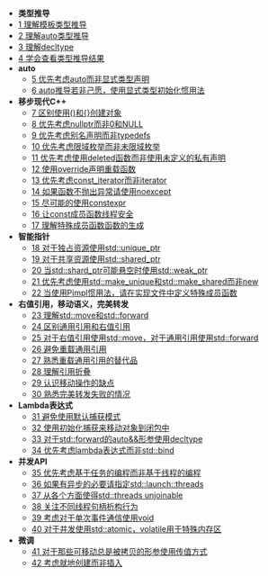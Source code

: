 * __类型推导__
 * [1 理解模板类型推导](1.DeducingTypes/item1.md) 
 * [2 理解auto类型推导](1.DeducingTypes/item2.md)
 * [3 理解decltype](1.DeducingTypes/item3.md)
 * [4 学会查看类型推导结果](1.DeducingTypes/item4.md)
* __auto__
	* [5 优先考虑auto而非显式类型声明](2.Auto/item5.md)
	* [6 auto推导若非己愿，使用显式类型初始化惯用法](2.Auto/item6.md)
* __移步现代C++__
	* [7 区别使用()和{}创建对象](3.MovingToModernCpp/item7.md)
	* [8 优先考虑nullptr而非0和NULL](3.MovingToModernCpp/item8.md)
	* [9 优先考虑别名声明而非typedefs](3.MovingToModernCpp/item9.md)
	* [10 优先考虑限域枚举而非未限域枚举](3.MovingToModernCpp/item10.md) 
	* [11 优先考虑使用deleted函数而非使用未定义的私有声明](3.MovingToModernCpp/item11.md)
	* [12 使用override声明重载函数](3.MovingToModernCpp/item12.md)
	* [13 优先考虑const_iterator而非iterator](3.MovingToModernCpp/item13.md)
	* [14 如果函数不抛出异常请使用noexcept](3.MovingToModernCpp/item14.md)
	* [15 尽可能的使用constexpr](3.MovingToModernCpp/item15.md)
	* [16 让const成员函数线程安全](3.MovingToModernCpp/item16.md) 
	* [17 理解特殊成员函数函数的生成](3.MovingToModernCpp/item17.md) 
* __智能指针__
	* [18 对于独占资源使用std::unique_ptr](4.SmartPointers/item18.md) 
	* [19 对于共享资源使用std::shared_ptr](4.SmartPointers/item19.md) 
	* [20 当std::shard_ptr可能悬空时使用std::weak_ptr](4.SmartPointers/item20.md)  
	* [21 优先考虑使用std::make_unique和std::make_shared而非new](4.SmartPointers/item21.md) 
	* [22 当使用Pimpl惯用法，请在实现文件中定义特殊成员函数](4.SmartPointers/item22.md) 
* __右值引用，移动语义，完美转发__
	* [23 理解std::move和std::forward](5.RRefMovSemPerfForw/item23.md) 
	* [24 区别通用引用和右值引用](5.RRefMovSemPerfForw/item24.md) 
	* [25 对于右值引用使用std::move，对于通用引用使用std::forward](5.RRefMovSemPerfForw/item25.md)
	* [26 避免重载通用引用](5.RRefMovSemPerfForw/item26.md) 
	* [27 熟悉重载通用引用的替代品](5.RRefMovSemPerfForw/item27.md) 
	* [28 理解引用折叠](5.RRefMovSemPerfForw/item28.md) 
	* [29 认识移动操作的缺点](5.RRefMovSemPerfForw/item29.md) 
	* [30 熟悉完美转发失败的情况](5.RRefMovSemPerfForw/item30.md) 
* __Lambda表达式__
	* [31 避免使用默认捕获模式](6.LambdaExpressions/item31.md) 
	* [32 使用初始化捕获来移动对象到闭包中](6.LambdaExpressions/item32.md) 
	* [33 对于std::forward的auto&&形参使用decltype](6.LambdaExpressions/item33.md) 
	* [34 优先考虑lambda表达式而非std::bind](6.LambdaExpressions/item34.md) 
* __并发API__
	* [35 优先考虑基于任务的编程而非基于线程的编程](7.TheConcurrencyAPI/Item35.md) 
	* [36 如果有异步的必要请指定std::launch::threads](7.TheConcurrencyAPI/item36.md) 
	* [37 从各个方面使得std::threads unjoinable](7.TheConcurrencyAPI/item37.md) 
	* [38 关注不同线程句柄析构行为](7.TheConcurrencyAPI/item38.md) 
	* [39 考虑对于单次事件通信使用void](7.TheConcurrencyAPI/item39.md) 
	* [40 对于并发使用std::atomic，volatile用于特殊内存区](7.TheConcurrencyAPI/item40.md) 
* __微调__
	* [41 对于那些可移动总是被拷贝的形参使用传值方式](8.Tweaks/item41.md) 
	* [42 考虑就地创建而非插入](8.Tweaks/item42.md) 


